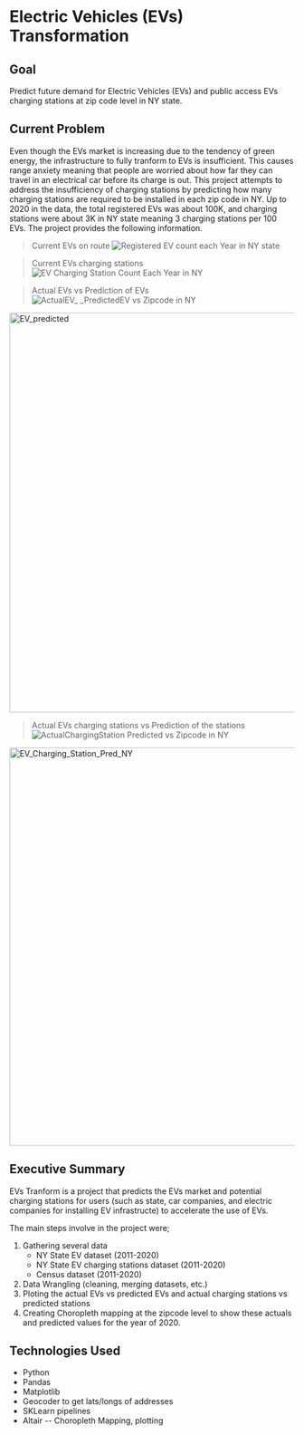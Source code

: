 # Electric Vehicles (EVs) Transformation

## Goal

Predict future demand for Electric Vehicles (EVs) and public access EVs charging stations at zip code level in NY state. 

## Current Problem 

Even though the EVs market is increasing due to the tendency of green energy, the infrastructure to fully tranform to EVs is insufficient. This causes range anxiety meaning that people are worried about how far they can travel in an electrical car before its charge is out. 
This project attempts to address the insufficiency of charging stations by predicting how many charging stations are required to be installed in each zip code in NY. Up to 2020 in the data, the total registered EVs was about 100K, and charging stations were about 3K in NY state meaning 3 charging stations per 100 EVs. The project provides the following information.


> Current EVs on route
![Registered EV count each Year in NY state](https://user-images.githubusercontent.com/77508831/172192476-5099d33b-edd2-4b35-a7b4-3161953ec4fa.png)

> Current EVs charging stations
![EV Charging Station Count Each Year in NY](https://user-images.githubusercontent.com/77508831/172192207-a68f9848-d442-4ef7-ae4e-cf818c4e13ed.png)

> Actual EVs vs Prediction of EVs
![ActualEV_ _PredictedEV vs Zipcode in NY](https://user-images.githubusercontent.com/77508831/172192788-de5f0d42-c71d-40ff-99d4-97ae72977748.png)
<img width="706" alt="EV_predicted" src="https://user-images.githubusercontent.com/77508831/172193902-bbc778b0-c693-40ca-a386-fc7b521f7da0.png">

> Actual EVs charging stations vs Prediction of the stations
![ActualChargingStation   Predicted vs Zipcode in NY](https://user-images.githubusercontent.com/77508831/172193240-5ca2e81f-cfbe-4c56-8cdf-b9d67c2bfbfd.png) 

<img width="703" alt="EV_Charging_Station_Pred_NY" src="https://user-images.githubusercontent.com/77508831/172193917-b45b0c24-8dd7-4e42-8fc8-185ec2ac6cad.png">

## Executive Summary

EVs Tranform is a project that predicts the EVs market and potential charging stations for users (such as state, car companies, and electric companies for installing EV infrastructe) to accelerate the use of EVs.

The main steps involve in the project were;
   1. Gathering several data
       * NY State EV dataset (2011-2020)
       * NY State EV charging stations dataset (2011-2020)
       * Census dataset (2011-2020)
   2. Data Wrangling (cleaning, merging datasets, etc.)
   3. Ploting the actual EVs vs predicted EVs and actual charging stations vs predicted stations
   4. Creating Choropleth mapping at the zipcode level to show these actuals and predicted values for the year of 2020. 

## Technologies Used

* Python
* Pandas
* Matplotlib
* Geocoder to get lats/longs of addresses
* SKLearn pipelines
* Altair -- Choropleth Mapping, plotting
